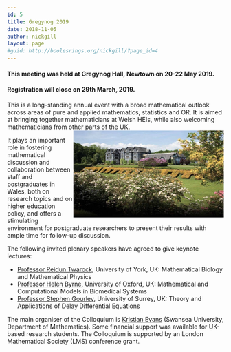 ```yaml
---
id: 5
title: Gregynog 2019
date: 2018-11-05
author: nickgill
layout: page
#guid: http://boolesrings.org/nickgill/?page_id=4
---
```


#### This meeting was held at Gregynog Hall, Newtown on 20-22 May 2019. 

#### Registration will close on 29th March, 2019.


This is a long-standing annual event with a broad mathematical outlook across areas of pure and applied mathematics, statistics and OR. It is aimed at bringing together mathematicians at Welsh HEIs, while also welcoming mathematicians from other parts of the UK. <img style="float: right;" src="gregynog.jpg" width="350pt" alt="Gregynog" />

It plays an important role in fostering mathematical discussion and collaboration between staff and postgraduates in Wales, both on research topics and on higher education policy, and offers a stimulating environment for postgraduate researchers to present their results with ample time for follow-up discussion.

The following invited plenary speakers have agreed to give keynote lectures:
- [Professor Reidun Twarock](https://www.york.ac.uk/maths/staff/reidun-twarock/), University of York, UK: Mathematical Biology and Mathematical Physics
- [Professor Helen Byrne](https://www.maths.ox.ac.uk/people/helen.byrne), University of Oxford, UK: Mathematical and Computational Models in Biomedical Systems
- [Professor Stephen Gourley](https://www.surrey.ac.uk/people/stephen-gourley), University of Surrey, UK: Theory and Applications of Delay Differential Equations

The main organiser of the Colloquium is [Kristian Evans](https://www.swansea.ac.uk/staff/science/maths/k.evans/) (Swansea University, Department of Mathematics). Some financial support was available for UK-based research students. The Colloquium is supported by an London Mathematical Society (LMS) conference grant.
